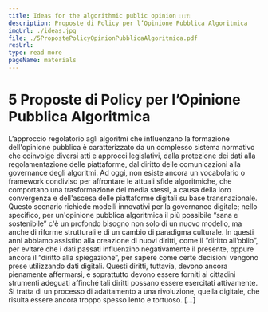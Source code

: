 ```yaml
---
title: Ideas for the algorithmic public opinion 🇮🇹
description: Proposte di Policy per l’Opinione Pubblica Algoritmica
imgUrl: ./ideas.jpg
file: ./5PropostePolicyOpinionPubblicaAlgoritmica.pdf
resUrl: 
type: read more
pageName: materials
---
```


# 5 Proposte di Policy per l’Opinione Pubblica Algoritmica
L’approccio regolatorio agli algoritmi che influenzano la formazione dell'opinione pubblica è caratterizzato da un complesso sistema normativo che coinvolge diversi atti e approcci legislativi, dalla protezione dei dati alla regolamentazione delle piattaforme, dal diritto delle comunicazioni alla governance degli algoritmi. Ad oggi, non esiste ancora un vocabolario o framework condiviso per affrontare le attuali sfide algoritmiche, che comportano una trasformazione dei media stessi, a causa della loro convergenza e dell'ascesa delle piattaforme digitali su base transnazionale. Questo scenario richiede modelli innovativi per la governance digitale; nello specifico, per un'opinione pubblica algoritmica il più possibile “sana e sostenibile” c'è un profondo bisogno non solo di un nuovo modello, ma anche di riforme strutturali e di un cambio di paradigma culturale. In questi anni abbiamo assistito alla creazione di nuovi diritti, come il “diritto all’oblio”, per evitare che i dati passati influenzino negativamente il presente, oppure ancora il “diritto alla spiegazione”, per sapere come certe decisioni vengono prese utilizzando dati digitali. Questi diritti, tuttavia, devono ancora pienamente affermarsi, e soprattutto devono essere forniti ai cittadini strumenti adeguati affinché tali diritti possano essere esercitati attivamente. Si tratta di un processo di adattamento a una rivoluzione, quella digitale, che risulta essere ancora troppo spesso lento e tortuoso. [...]
